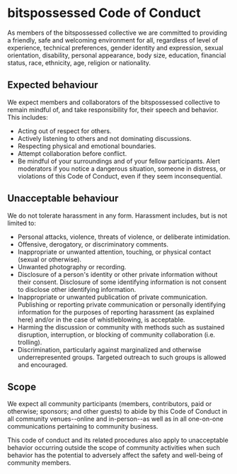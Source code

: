 ---
---

# bitspossessed Code of Conduct

<div class="container-medium">
  <div class="grid-item grid-item-mb">
  As members of the bitspossessed collective we are committed to providing a friendly, safe and welcoming environment for all, regardless of level of experience,
  technical preferences, gender identity and expression, sexual orientation, disability, personal appearance, body size, education, financial status, race,
  ethnicity, age, religion or nationality.
  </div>

  <div class="grid-item grid-item-mb">
  <h2>Expected behaviour</h2>

We expect members and collaborators of the bitspossessed collective to remain mindful of, and take responsibility for, their speech and behavior. This includes:

<ul>
  <li>Acting out of respect for others.</li>
  <li>Actively listening to others and not dominating discussions.</li>
  <li>Respecting physical and emotional boundaries.</li>
  <li>Attempt collaboration before conflict.</li>
  <li>Be mindful of your surroundings and of your fellow participants. Alert moderators if you notice a dangerous situation, someone in distress, or violations of
this Code of Conduct, even if they seem inconsequential.</li>
</ul>
</div>

  <div class="grid-item grid-item-mb">
  <h2>Unacceptable behaviour</h2>

We do not tolerate harassment in any form. Harassment includes, but is not limited to:

  <ul>
    <li>Personal attacks, violence, threats of violence, or deliberate intimidation.</li>
    <li>Offensive, derogatory, or discriminatory comments.</li>
    <li>Inappropriate or unwanted attention, touching, or physical contact (sexual or otherwise).</li>
    <li>Unwanted photography or recording.</li>
    <li>Disclosure of a person's identity or other private information without their consent. Disclosure of some identifying information is not consent to disclose
    other identifying information.</li>
    <li>Inappropriate or unwanted publication of private communication. Publishing or reporting private communication or personally identifying information for the
    purposes of reporting harassment (as explained here) and/or in the case of whistleblowing, is acceptable.</li>
    <li>Harming the discussion or community with methods such as sustained disruption, interruption, or blocking of community collaboration (i.e. trolling).</li>
    <li>Discrimination, particularly against marginalized and otherwise underrepresented groups. Targeted outreach to such groups is allowed and encouraged.</li>
  </ul>

  </div>

  <div class="grid-item grid-item-mb">
  <h2>Scope</h2>

We expect all community participants (members, contributors, paid or otherwise; sponsors; and other guests) to abide by this Code of Conduct in all community
venues--online and in-person--as well as in all one-on-one communications pertaining to community business.

This code of conduct and its related procedures also apply to unacceptable behavior occurring outside the scope of community activities when such behavior has
the potential to adversely affect the safety and well-being of community members.

  </div>
</div>
